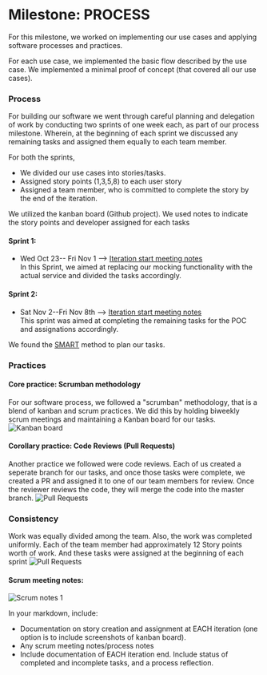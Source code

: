 # Milestone: PROCESS

For this milestone, we worked on implementing our use cases and applying software processes and practices.

For each use case, we implemented the basic flow described by the use case. We implemented a minimal proof of concept (that covered all our use cases).

### Process
For building our software we went through careful planning and delegation of work by conducting two sprints of one week each, as part of our process milestone. Wherein, at the beginning of each sprint we discussed any remaining tasks and assigned them equally to each team member.

For both the sprints,
* We divided our use cases into stories/tasks. 
* Assigned story points (1,3,5,8) to each user story
* Assigned a team member, who is committed to complete the story by the end of the iteration.

We utilized the kanban board (Github project). We used notes to indicate the story points and developer assigned for each tasks

#### Sprint 1:
* Wed Oct 23-- Fri Nov 1 --> [Iteration start meeting notes](https://github.ncsu.edu/csc510-fall2019/CSC510-22/projects/1#column-3515) <br/>
In this Sprint, we aimed at replacing our mocking functionality with the actual service and divided the tasks accordingly. 


#### Sprint 2:
* Sat Nov 2--Fri Nov 8th --> [Iteration start meeting notes](https://github.ncsu.edu/csc510-fall2019/CSC510-22/projects/1#column-3598) <br/>
This sprint was aimed at completing the remaining tasks for the POC and assignations accordingly.

We found the [SMART](https://www.mindtools.com/pages/article/smart-goals.htm) method to plan our tasks.


### Practices

#### Core practice: Scrumban methodology
For our software process, we followed a "scrumban" methodology, that is a blend of kanban and scrum practices.
We did this by holding biweekly scrum meetings and maintaining a Kanban board for our tasks.
![Kanban board](https://media.github.ncsu.edu/user/10383/files/490ceb00-023f-11ea-862f-0e6fd21d335c)

#### Corollary practice: Code Reviews (Pull Requests)
Another practice we followed were code reviews. Each of us created a seperate branch for our tasks, and once those tasks were complete, we created a PR and assigned it to one of our team members for review. Once the reviewer reviews the code, they will merge the code into the master branch.
![Pull Requests](https://media.github.ncsu.edu/user/10383/files/1bc03d00-023f-11ea-9b2f-48770d2a05dc)


### Consistency

Work was equally divided among the team. Also, the work was completed uniformly.
Each of the team member had approximately 12 Story points worth of work.
And these tasks were assigned at the beginning of each sprint
![Pull Requests](https://media.github.ncsu.edu/user/10383/files/1bc03d00-023f-11ea-9b2f-48770d2a05dc)


#### Scrum meeting notes:
![Scrum notes 1](https://media.github.ncsu.edu/user/10383/files/a9e8f300-0240-11ea-9752-10949b34b05e)



In your markdown, include:

* Documentation on story creation and assignment at EACH iteration (one option is to include screenshots of kanban board).
* Any scrum meeting notes/process notes
* Include documentation of EACH iteration end. Include status of completed and incomplete tasks, and a process reflection.
